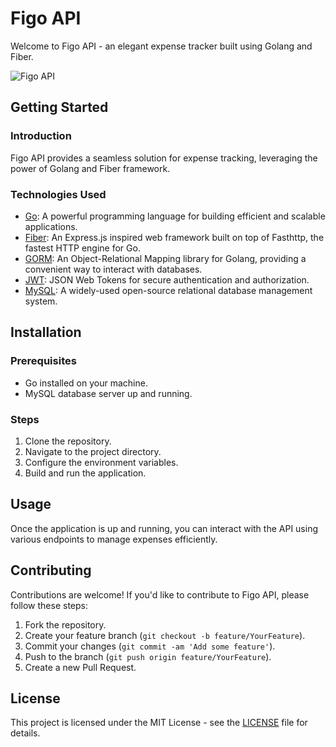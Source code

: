# Figo API

Welcome to Figo API - an elegant expense tracker built using Golang and Fiber.

![Figo API](https://miro.medium.com/v2/resize:fit:828/format:webp/1*54EbqgZBex9VFzds9nfgeg.png)

## Getting Started

### Introduction

Figo API provides a seamless solution for expense tracking, leveraging the power of Golang and Fiber framework.

### Technologies Used

- [Go](https://golang.org/): A powerful programming language for building efficient and scalable applications.
- [Fiber](https://gofiber.io/): An Express.js inspired web framework built on top of Fasthttp, the fastest HTTP engine for Go.
- [GORM](https://gorm.io/index.html): An Object-Relational Mapping library for Golang, providing a convenient way to interact with databases.
- [JWT](https://docs.gofiber.io/contrib/jwt/): JSON Web Tokens for secure authentication and authorization.
- [MySQL](https://www.mysql.com/): A widely-used open-source relational database management system.

## Installation

### Prerequisites

- Go installed on your machine.
- MySQL database server up and running.

### Steps

1. Clone the repository.
2. Navigate to the project directory.
3. Configure the environment variables.
4. Build and run the application.

## Usage

Once the application is up and running, you can interact with the API using various endpoints to manage expenses efficiently.

## Contributing

Contributions are welcome! If you'd like to contribute to Figo API, please follow these steps:

1. Fork the repository.
2. Create your feature branch (`git checkout -b feature/YourFeature`).
3. Commit your changes (`git commit -am 'Add some feature'`).
4. Push to the branch (`git push origin feature/YourFeature`).
5. Create a new Pull Request.

## License

This project is licensed under the MIT License - see the [LICENSE](LICENSE) file for details.